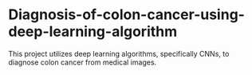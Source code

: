 # Diagnosis-of-colon-cancer-using-deep-learning-algorithm
This project utilizes deep learning algorithms, specifically CNNs, to diagnose colon cancer from medical images.
